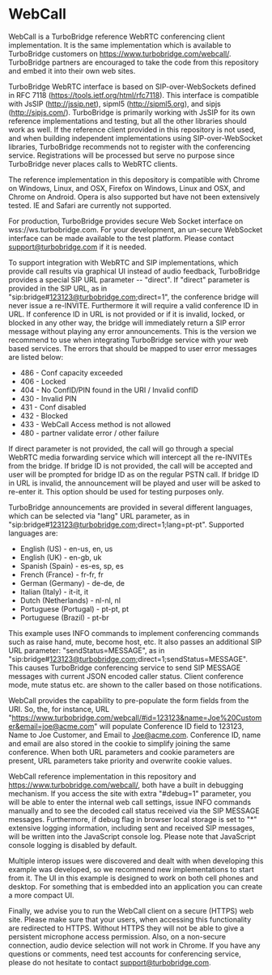 # WebCall

WebCall is a TurboBridge reference WebRTC conferencing client implementation. It is the same implementation which is available to TurboBridge customers on https://www.turbobridge.com/webcall/. TurboBridge partners are encouraged to take the code from this repository and embed it into their own web sites.

TurboBridge WebRTC interface is based on SIP-over-WebSockets defined in RFC 7118 (https://tools.ietf.org/html/rfc7118). This interface is compatible with JsSIP (http://jssip.net), sipml5 (http://sipml5.org), and sipjs (http://sipjs.com/). TurboBridge is primarily working with JsSIP for its own reference implementations and testing, but all the other libraries should work as well. If the reference client provided in this repository is not used, and when building independent implementations using SIP-over-WebSocket libraries, TurboBridge recommends not to register with the conferencing service. Registrations will be processed but serve no purpose since TurboBridge never places calls to WebRTC clients.

The reference implementation in this depository is compatible with Chrome on Windows, Linux, and OSX, Firefox on Windows, Linux and OSX, and Chrome on Android. Opera is also supported but have not been extensively tested. IE and Safari are currently not supported.

For production, TurboBridge provides secure Web Socket interface on wss://ws.turbobridge.com. For your development, an un-secure WebSocket interface can be made available to the test platform. Please contact support@turbobridge.com if it is needed.

To support integration with WebRTC and SIP implementations, which provide call results via graphical UI instead of audio feedback, TurboBridge provides a special SIP URL parameter -- "direct". If "direct" parameter is provided in the SIP URL, as in "sip:bridge#123123@turbobridge.com;direct=1", the conference bridge will never issue a re-INVITE. Furthermore it will require a valid conference ID in URL. If conference ID in URL is not provided or if it is invalid, locked, or blocked in any other way, the bridge will immediately return a SIP error message without playing any error announcements. This is the version we recommend to use when integrating TurboBridge service with your web based services. The errors that should be mapped to user error messages are listed below:

* 486 - Conf capacity exceeded
* 406 - Locked
* 404 - No ConfID/PIN found in the URI / Invalid confID
* 430 - Invalid PIN
* 431 - Conf disabled
* 432 - Blocked
* 433 - WebCall Access method is not allowed
* 480 - partner validate error / other failure

If direct parameter is not provided, the call will go through a special WebRTC media forwarding service which will intercept all the re-INVITEs from the bridge. If bridge ID is not provided, the call will be accepted and user will be prompted for bridge ID as on the regular PSTN call. If bridge ID in URL is invalid, the announcement will be played and user will be asked to re-enter it. This option should be used for testing purposes only.

TurboBridge announcements are provided in several different languages, which can be selected via "lang" URL parameter, as in "sip:bridge#123123@turbobridge.com;direct=1;lang=pt-pt". Supported languages are:
* English (US)  - en-us, en, us
* English (UK)  -  en-gb, uk
* Spanish (Spain) - es-es, sp, es
* French (France) - fr-fr, fr
* German (Germany) - de-de, de
* Italian (Italy)  - it-it, it
* Dutch (Netherlands)  - nl-nl, nl
* Portuguese (Portugal) - pt-pt, pt
* Portuguese (Brazil) - pt-br

This example uses INFO commands to implement conferencing commands such as raise hand, mute, become host, etc. It also passes an additional SIP URL parameter: "sendStatus=MESSAGE", as in  "sip:bridge#123123@turbobridge.com;direct=1;sendStatus=MESSAGE". This causes TurboBridge conferencing service to send SIP MESSAGE messages with current JSON encoded caller status. Client conference mode, mute status etc. are shown to the caller based on those notifications.

WebCall provides the capability to pre-populate the form fields from the URI. So, the, for instance, URL "https://www.turbobridge.com/webcall/#id=123123&name=Joe%20Customer&email=joe@acme.com" will populate Conference ID field to 123123, Name to Joe Customer, and Email to Joe@acme.com. Conference ID, name and email are also stored in the cookie to simplify joining the same conference. When both URL parameters and cookie parameters are present, URL parameters take priority and overwrite cookie values.

WebCall reference implementation in this repository and https://www.turbobridge.com/webcall/, both have a built in debugging mechanism. If you access the site with extra "#debug=1" parameter, you will be able to enter the internal web call settings, issue INFO commands manually and to see the decoded call status received via the SIP MESSAGE messages. Furthermore, if debug flag in browser local storage is set to "*" extensive logging information, including sent and received SIP messages, will be written into the JavaScript console log. Please note that JavaScript console logging is disabled by default.

Multiple interop issues were discovered and dealt with when developing this example was developed, so we recommend new implementations to start from it. The UI in this example is designed to work on both cell phones and desktop. For something that is embedded into an application you can create a more compact UI.

Finally, we advise you to run the WebCall client on a secure (HTTPS) web site. Please make sure that your users, when accessing this functionality are redirected to HTTPS. Without HTTPS they will not be able to give a persistent microphone access permission. Also, on a non-secure connection, audio device selection will not work in Chrome.
If you have any questions or comments, need test accounts for conferencing service, please do not hesitate to contact support@turbobridge.com.

